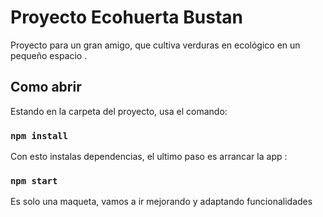 # Proyecto Ecohuerta Bustan

Proyecto para un gran amigo, que cultiva verduras en ecológico en un pequeño espacio .
## Como abrir

Estando en la carpeta del proyecto, usa el comando:

### `npm install`

Con esto instalas dependencias, el ultimo paso es arrancar la app :

### `npm start`

Es solo una maqueta, vamos a ir mejorando y adaptando funcionalidades



